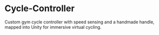 # Cycle-Controller
Custom gym cycle controller with speed sensing and a handmade handle, mapped into Unity for immersive virtual cycling.
